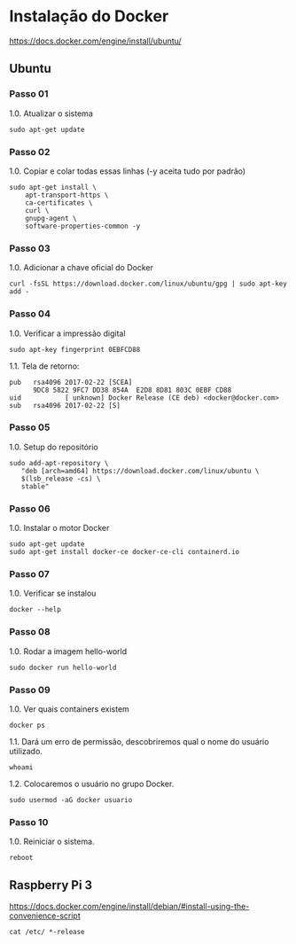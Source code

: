 # Instalação do Docker
https://docs.docker.com/engine/install/ubuntu/

## Ubuntu
###  Passo 01
1.0. Atualizar o sistema<br>
```
sudo apt-get update
```
  
### Passo 02
1.0. Copiar e colar todas essas linhas (-y aceita tudo por padrão)<br>
```
sudo apt-get install \
    apt-transport-https \
    ca-certificates \
    curl \
    gnupg-agent \
    software-properties-common -y
```

### Passo 03
1.0. Adicionar a chave oficial do Docker<br>
```
curl -fsSL https://download.docker.com/linux/ubuntu/gpg | sudo apt-key add -
```

### Passo 04
1.0. Verificar a impressão digital<br>
```
sudo apt-key fingerprint 0EBFCD88
```
1.1. Tela de retorno:<br>
```
pub   rsa4096 2017-02-22 [SCEA]
      9DC8 5822 9FC7 DD38 854A  E2D8 8D81 803C 0EBF CD88
uid           [ unknown] Docker Release (CE deb) <docker@docker.com>
sub   rsa4096 2017-02-22 [S]
```

### Passo 05
1.0. Setup do repositório<br>
```
sudo add-apt-repository \
   "deb [arch=amd64] https://download.docker.com/linux/ubuntu \
   $(lsb_release -cs) \
   stable"
```

### Passo 06
1.0. Instalar o motor Docker<br>
```
sudo apt-get update
sudo apt-get install docker-ce docker-ce-cli containerd.io
```

### Passo 07
1.0. Verificar se instalou<br>
```
docker --help
```

### Passo 08
1.0. Rodar a imagem hello-world<br>
```
sudo docker run hello-world
```

### Passo 09
1.0. Ver quais containers existem<br>
```
docker ps
```
1.1. Dará um erro de permissão, descobriremos qual o nome do usuário utilizado.<br>
```
whoami
```
1.2. Colocaremos o usuário no grupo Docker.<br>
```
sudo usermod -aG docker usuario
```

### Passo 10
1.0. Reiniciar o sistema.<br>
```
reboot
```

## Raspberry Pi 3
https://docs.docker.com/engine/install/debian/#install-using-the-convenience-script<br>
```
cat /etc/ *-release
```
